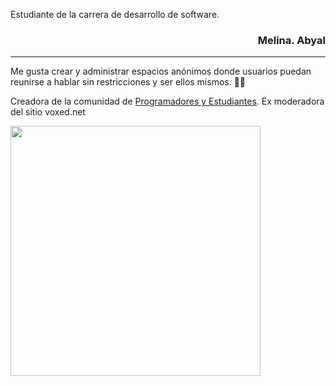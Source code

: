 Estudiante de la carrera de desarrollo de software.

<div align="right">

### Melina. Abyal

</div>

---

Me gusta crear y administrar espacios anónimos donde usuarios puedan reunirse a hablar sin restricciones y ser ellos mismos. 🌱🌳

Creadora de la comunidad de [Programadores y Estudiantes](https://discord.com/invite/programacion). Ex moderadora del sitio voxed.net

<img width="400" height="auto" align="left" src="https://cdn.discordapp.com/attachments/1115058778736431104/1199805743126282280/Bienvenida.png?ex=65c3e12c&is=65b16c2c&hm=f5ebd35584b8f6467ff3d23e2031e0180ac787f02b5dadf6fbb63f075411eb31&">
